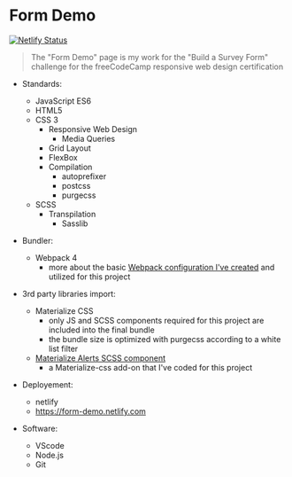 # Form Demo

[![Netlify Status](https://api.netlify.com/api/v1/badges/8f28dc73-6504-4674-9452-1559084ca72f/deploy-status)](https://app.netlify.com/sites/form-demo/deploys)

> The "Form Demo" page is my work for the "Build a Survey Form" challenge for the freeCodeCamp responsive web design certification

- Standards:
    - JavaScript ES6
    - HTML5 
    - CSS 3 
        - Responsive Web Design
            - Media Queries
        - Grid Layout
        - FlexBox
        - Compilation
            - autoprefixer
            - postcss
            - purgecss
    - SCSS
        - Transpilation
            - Sasslib
- Bundler:
    - Webpack 4
        - more about the basic [Webpack configuration I've created](https://github.com/Drozerah/webpack-4-configuration) and utilized for this project
- 3rd party libraries import:
    - Materialize CSS 
        - only JS and SCSS components required for this project are included into the final bundle 
        - the bundle size is optimized with purgecss according to a white list filter
    - [Materialize Alerts SCSS component](https://github.com/Drozerah/materialize-css-alerts)
        - a Materialize-css add-on that I've coded for this project 
- Deployement: 
    - netlify
    - https://form-demo.netlify.com
                            
- Software: 
    - VScode
    - Node.js
    - Git
